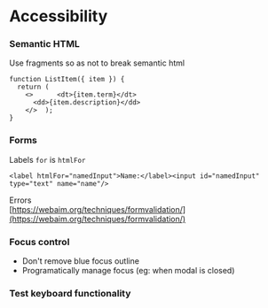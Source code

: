 # Accessibility

### Semantic HTML <a id="semantic-html"></a>

Use fragments so as not to break semantic html

```text
function ListItem({ item }) {
  return (
    <>      <dt>{item.term}</dt>
      <dd>{item.description}</dd>
    </>  );
}
```

### Forms

Labels `for` is `htmlFor`

```text
<label htmlFor="namedInput">Name:</label><input id="namedInput" type="text" name="name"/>
```

Errors  
[https://webaim.org/techniques/formvalidation/](https://webaim.org/techniques/formvalidation/)

### Focus control

* Don't remove blue focus outline
* Programatically manage focus \(eg: when modal is closed\)

### Test keyboard functionality



